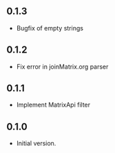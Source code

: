 ## 0.1.3

- Bugfix of empty strings

## 0.1.2

- Fix error in joinMatrix.org parser

## 0.1.1

- Implement MatrixApi filter

## 0.1.0

- Initial version.
